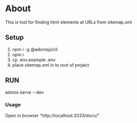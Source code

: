 # About

This is tool for finding html elements at URLs from sitemap.xml

## Setup

1) npm i -g @adonisjs/cli
2) npm i
3) cp .env.example .env
3) place sitemap.xml in to root of project

## RUN

adonis serve --dev


### Usage

Open in browser "http://localhost:3333/docs/"


